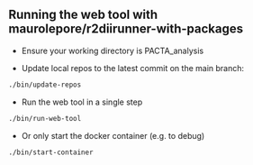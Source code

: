 ## Running the web tool with maurolepore/r2diirunner-with-packages

* Ensure your working directory is PACTA_analysis

* Update local repos to the latest commit on the main branch:

```bash
./bin/update-repos
```

* Run the web tool in a single step

```bash
./bin/run-web-tool
```

* Or only start the docker container (e.g. to debug)

```bash
./bin/start-container
```

